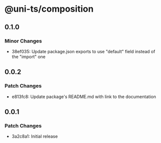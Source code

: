 # @uni-ts/composition

## 0.1.0

### Minor Changes

- 38ef035: Update package.json exports to use "default" field instead of the "import" one

## 0.0.2

### Patch Changes

- e813fc8: Update package's README.md with link to the documentation

## 0.0.1

### Patch Changes

- 3a2c8a1: Initial release

